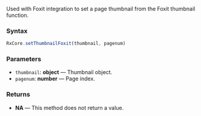 Used with Foxit integration to set a page thumbnail from the Foxit thumbnail function.

### Syntax

```typescript
RxCore.setThumbnailFoxit(thumbnail, pagenum)
```

### Parameters

- `thumbnail`: **object** — Thumbnail object.
- `pagenum`: **number** — Page index.

### Returns

- **NA** — This method does not return a value.